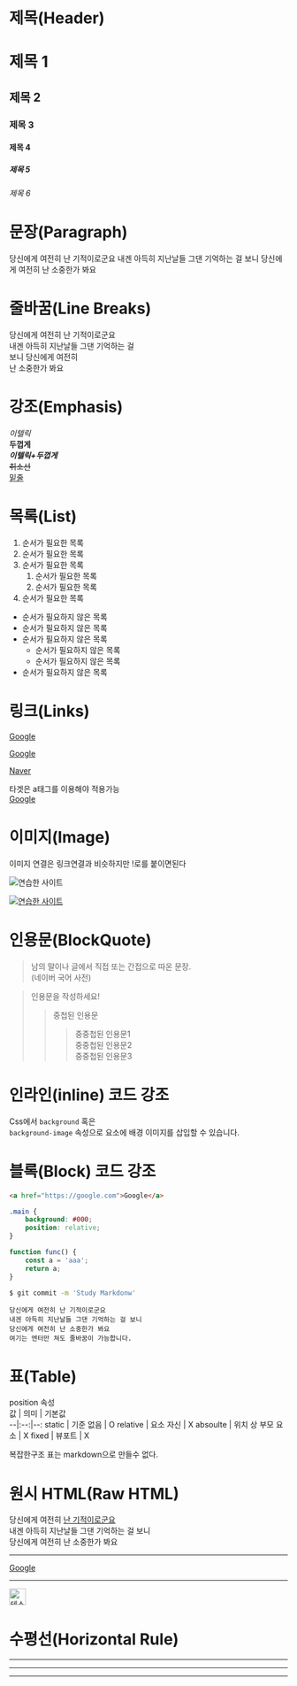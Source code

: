 # 제목(Header)

# 제목 1
## 제목 2
### 제목 3
#### 제목 4
##### 제목 5
###### 제목 6

# 문장(Paragraph)
당신에게 여전히 난 기적이로군요 내겐 아득히 지난날들 그댄 기억하는 걸 보니 당신에게 여전히 난 소중한가 봐요

# 줄바꿈(Line Breaks)
당신에게 여전히 난 기적이로군요  
내겐 아득히 지난날들 그댄 기억하는 걸  
보니 당신에게 여전히<br/> 난 소중한가 봐요

# 강조(Emphasis)
_이텔릭_  
**두껍게**  
**_이텔릭+두껍게_**  
~~취소선~~  
<u>밑줄</u>  

# 목록(List)
1. 순서가 필요한 목록
1. 순서가 필요한 목록
1. 순서가 필요한 목록          
    1. 순서가 필요한 목록
    1. 순서가 필요한 목록    
1. 순서가 필요한 목록

- 순서가 필요하지 않은 목록
- 순서가 필요하지 않은 목록
- 순서가 필요하지 않은 목록
    - 순서가 필요하지 않은 목록
    - 순서가 필요하지 않은 목록
- 순서가 필요하지 않은 목록

# 링크(Links)
<a href="https://google.com">Google</a>

[Google](https://google.com)

[Naver](https://naver.com "Naver로 이동!")

타겟은 a태그를 이용해야 적용가능  
<a href="https://google.com" target="_blank">Google</a>

# 이미지(Image)
이미지 연결은 링크연결과 비슷하지만 !로를 붙이면된다 

![연습한 사이트](https://tourmaline-kulfi-84ddcb.netlify.app/images/starbucks_logo.png)

[![연습한 사이트](https://tourmaline-kulfi-84ddcb.netlify.app/images/starbucks_logo.png)](https://tourmaline-kulfi-84ddcb.netlify.app "연습한 사이트로 이동")

# 인용문(BlockQuote)

> 남의 말이나 글에서 직접 또는 간접으로 따온 문장.  
> (네이버 국어 사전)

> 인용문을 작성하세요!
>> 중첩된 인용문
>>> 중중첩된 인용문1  
>>> 중중첩된 인용문2  
>>> 중중첩된 인용문3 

# 인라인(inline) 코드 강조
Css에서 `background` 혹은  
`background-image` 속성으로 요소에 배경 이미지를 삽입할 수 있습니다.

# 블록(Block) 코드 강조
```html
<a href="https://google.com">Google</a>
```

```css
.main {
    background: #000;
    position: relative;
}
```

```javascript
function func() {
    const a = 'aaa';
    return a;
}
```

```bash
$ git commit -m 'Study Markdonw'
```

```plaintext
당신에게 여전히 난 기적이로군요
내겐 아득히 지난날들 그댄 기억하는 걸 보니
당신에게 여전히 난 소중한가 봐요
여기는 엔터만 쳐도 줄바꿈이 가능합니다.
```

# 표(Table)
position 속성  
값 | 의미 | 기본값  
--|:--:|--:
static | 기준 없음 | O
relative | 요소 자신 | X
absoulte | 위치 상 부모 요소 | X
fixed | 뷰포트 | X

복잡한구조 표는 markdown으로 만들수 없다.

# 원시 HTML(Raw HTML)
당신에게 여전히 <span style="text-decoration: underline;">난 기적이로군요</span><br/>
내겐 아득히 지난날들 그댄 기억하는 걸 보니<br/>
당신에게 여전히 난 소중한가 봐요

---

<a href="https://google.com" target="_blank">Google</a>  

---

<img width="30" src="https://tourmaline-kulfi-84ddcb.netlify.app/images/starbucks_logo.png" alt="테스트" />


# 수평선(Horizontal Rule)

---

***
___
